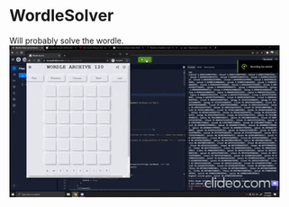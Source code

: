 # WordleSolver
Will probably solve the wordle.
<br/>
![Alt Text](https://github.com/lucianchauvin/WordleSolver/blob/master/demo.gif)
